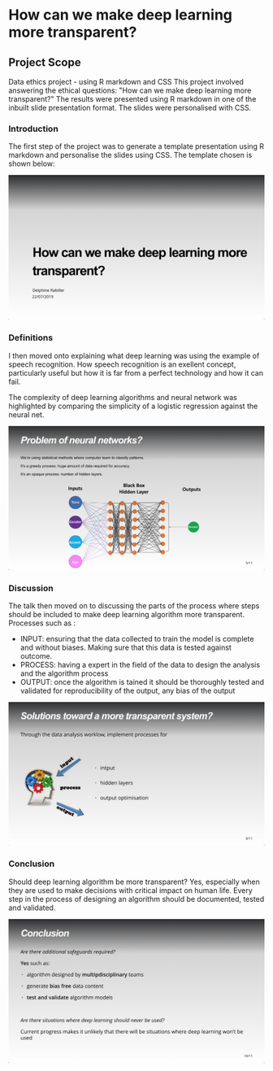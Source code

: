 # How can we make deep learning more transparent?


## Project Scope
Data ethics project - using R markdown and CSS
This project involved answering the ethical questions: "How can we make deep learning more transparent?" 
The results were presented using R markdown in one of the inbuilt slide presentation format. 
The slides were personalised with CSS.


### Introduction
The first step of the project was to generate a template presentation using R markdown and personalise the slides using CSS. 
The template chosen is shown below: 

![](/screenshots/slide_1.jpg)

### Definitions
I then moved onto explaining what deep learning was using the example of speech recognition. How speech recognition is an exellent concept, particularly useful but how it is far from a perfect technology and how it can fail.

The complexity of deep learning algorithms and neural network was highlighted by comparing the simplicity of a logistic regression against the neural net. 

![](/screenshots/neural_net_rep.jpg)

### Discussion
The talk then moved on to discussing the parts of the process where steps should be included to make deep learning algorithm more transparent. 
Processes such as : 
- INPUT: ensuring that the data collected to train the model is complete and without biases. Making sure that this data is tested against outcome. 
- PROCESS: having a expert in the field of the data to design the analysis and the algorithm process
- OUTPUT: once the algorithm is tained it should be thoroughly tested and validated for reproducibility of the output, any bias of the output

![](/screenshots/Screenshot%202019-09-22%20at%2014.36.43.png)

### Conclusion
Should deep learning algorithm be more transparent? Yes, especially when they are used to make decisions with critical impact on human life. Every step in the process of designing an algorithm should be documented, tested and validated.

![](/screenshots/conclusion.jpg)
